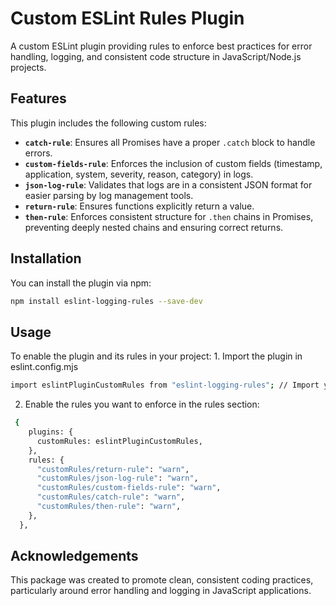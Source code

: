 # Custom ESLint Rules Plugin

A custom ESLint plugin providing rules to enforce best practices for error handling, logging, and consistent code structure in JavaScript/Node.js projects.

<h2>Features</h2>
This plugin includes the following custom rules:

- **`catch-rule`**: Ensures all Promises have a proper `.catch` block to handle errors.
- **`custom-fields-rule`**: Enforces the inclusion of custom fields (timestamp, application, system, severity, reason, category) in logs.
- **`json-log-rule`**: Validates that logs are in a consistent JSON format for easier parsing by log management tools.
- **`return-rule`**: Ensures functions explicitly return a value.
- **`then-rule`**: Enforces consistent structure for `.then` chains in Promises, preventing deeply nested chains and ensuring correct returns.

<h2>Installation</h2>
You can install the plugin via npm: 

```bash
npm install eslint-logging-rules --save-dev
```

<h2>Usage</h2>
To enable the plugin and its rules in your project:
1. Import the plugin in eslint.config.mjs

```bash
import eslintPluginCustomRules from "eslint-logging-rules"; // Import your custom rules plugin
```

2. Enable the rules you want to enforce in the rules section:

```bash
 {
    plugins: {
      customRules: eslintPluginCustomRules,
    },
    rules: {
      "customRules/return-rule": "warn",
      "customRules/json-log-rule": "warn",
      "customRules/custom-fields-rule": "warn",
      "customRules/catch-rule": "warn",
      "customRules/then-rule": "warn",
    },
  },
```

<h2>Acknowledgements</h2>
This package was created to promote clean, consistent coding practices, particularly around error handling and logging in JavaScript applications.

